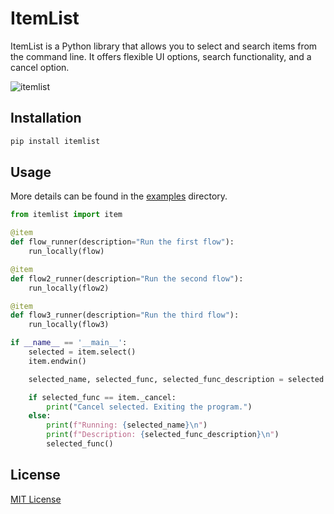# ItemList
ItemList is a Python library that allows you to select and search items from the command line. It offers flexible UI options, search functionality, and a cancel option.

![itemlist](https://github.com/user-attachments/assets/2a3ec397-ef90-4d44-a9df-c4a6b571cb6c)


## Installation

```bash
pip install itemlist
```

## Usage

More details can be found in the [examples](./examples) directory.

```python
from itemlist import item

@item
def flow_runner(description="Run the first flow"):
    run_locally(flow)

@item
def flow2_runner(description="Run the second flow"):
    run_locally(flow2)

@item
def flow3_runner(description="Run the third flow"):
    run_locally(flow3)

if __name__ == '__main__':
    selected = item.select()
    item.endwin()

    selected_name, selected_func, selected_func_description = selected

    if selected_func == item._cancel:
        print("Cancel selected. Exiting the program.")
    else:
        print(f"Running: {selected_name}\n")
        print(f"Description: {selected_func_description}\n")
        selected_func()
```

## License

[MIT License](./LICENSE)
